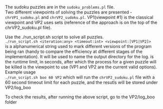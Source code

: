 The sudoku puzzles are in the `sudoku_problems.pl` file.  
Two different viewpoints of solving the puzzles are presented - `chrVP1_sudoku.pl` and `chrVP2_sudoku.pl`. 
VP1(viewpoint #1) is the classical viewpoint and VP2 uses sets (reference of the approach is on the top of the chrVP2_sudoku.pl file).

Use the ./run_script.sh script to solve all puzzles.  
`./run_script.sh <iteration:any> <timeout:int> <viewpoint:[VP1|VP2]>`  
<iteration> is a alphanumerical string used to mark different versions of the program being ran (handy to compare the efficiency at different stages of the implementation). It will be used to name the output directory for the log.
<timeout> is the runtime limit, in seconds, after which the process for a given puzzle will be killed
<viewpoint> is the viewpoint to use (VP1 and VP2 are the current valid options).  
Example usage  
`./run_script.sh boo 60 VP2` which will run the `chrVP2_sudoku.pl` file with a 60 second timeout limit for each puzzle, and the resutls will be stored under VP2/log_boo

To check the results, after running the above script, go to the VP2/log_boo folder
